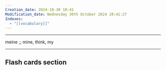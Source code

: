```yaml
---
Creation_date: 2024-10-30 10:41
Modification_date: Wednesday 30th October 2024 10:41:27
Indexes:
  - "[[vocabulary]]"
---
```


----

meine ;; mine, think, my



















---
## Flash cards section
